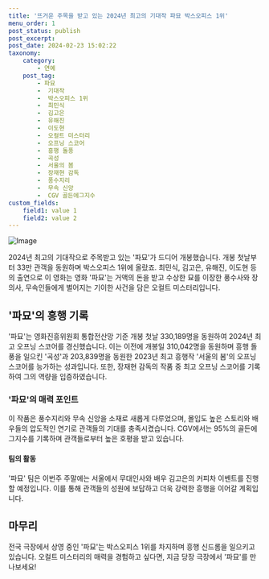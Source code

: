 ```yaml
---
title: '뜨거운 주목을 받고 있는 2024년 최고의 기대작 파묘 박스오피스 1위'
menu_order: 1
post_status: publish
post_excerpt: 
post_date: 2024-02-23 15:02:22
taxonomy:
    category:
        - 연예
    post_tag:
        - 파묘
        -  기대작
        -  박스오피스 1위
        -  최민식
        -  김고은
        -  유해진
        -  이도현
        -  오컬트 미스터리
        -  오프닝 스코어
        -  흥행 돌풍
        -  곡성
        -  서울의 봄
        -  장재현 감독
        -  풍수지리
        -  무속 신앙
        -  CGV 골든에그지수
custom_fields:
    field1: value 1
    field2: value 2
---
```


![Image](https://ssl.pstatic.net/mimgnews/image/408/2024/02/23/0000215636_001_20240223084601404.jpg?type=w540)

2024년 최고의 기대작으로 주목받고 있는 '파묘'가 드디어 개봉했습니다. 개봉 첫날부터 33만 관객을 동원하며 박스오피스 1위에 올랐죠. 최민식, 김고은, 유해진, 이도현 등의 출연으로 이 영화는 영화 '파묘'는 거액의 돈을 받고 수상한 묘를 이장한 풍수사와 장의사, 무속인들에게 벌어지는 기이한 사건을 담은 오컬트 미스터리입니다.
## '파묘'의 흥행 기록
'파묘'는 영화진흥위원회 통합전산망 기준 개봉 첫날 330,189명을 동원하여 2024년 최고 오프닝 스코어를 경신했습니다. 이는 이전에 개봉일 310,042명을 동원하며 흥행 돌풍을 일으킨 '곡성'과 203,839명을 동원한 2023년 최고 흥행작 '서울의 봄'의 오프닝 스코어를 능가하는 성과입니다. 또한, 장재현 감독의 작품 중 최고 오프닝 스코어를 기록하여 그의 역량을 입증하였습니다.
### '파묘'의 매력 포인트
이 작품은 풍수지리와 무속 신앙을 소재로 새롭게 다루었으며, 몰입도 높은 스토리와 배우들의 압도적인 연기로 관객들의 기대를 충족시켰습니다. CGV에서는 95%의 골든에그지수를 기록하며 관객들로부터 높은 호평을 받고 있습니다.
#### 팀의 활동
'파묘' 팀은 이번주 주말에는 서울에서 무대인사와 배우 김고은의 커피차 이벤트를 진행할 예정입니다. 이를 통해 관객들의 성원에 보답하고 더욱 강력한 흥행을 이어갈 계획입니다.
## 마무리
전국 극장에서 상영 중인 '파묘'는 박스오피스 1위를 차지하며 흥행 신드롬을 일으키고 있습니다. 오컬트 미스터리의 매력을 경험하고 싶다면, 지금 당장 극장에서 '파묘'를 만나보세요!
